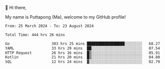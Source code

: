 👋 Hi there,

My name is Puttapong (Ma), welcome to my GitHub profile!

<!--START_SECTION:waka-->

```txt
From: 25 March 2024 - To: 23 August 2024

Total Time: 444 hrs 26 mins

Go                   303 hrs 25 mins █████████████████░░░░░░░░   68.27 %
YAML                 33 hrs 29 mins  ██░░░░░░░░░░░░░░░░░░░░░░░   07.54 %
HTTP Request         26 hrs 16 mins  █▒░░░░░░░░░░░░░░░░░░░░░░░   05.91 %
Kotlin               21 hrs 20 mins  █▒░░░░░░░░░░░░░░░░░░░░░░░   04.80 %
SQL                  12 hrs 24 mins  ▓░░░░░░░░░░░░░░░░░░░░░░░░   02.79 %
```

<!--END_SECTION:waka-->
